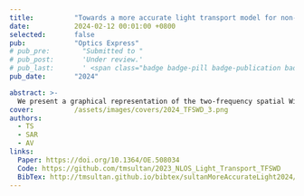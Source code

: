 ```yaml
---
title:          "Towards a more accurate light transport model for non-line-of-sight imaging"
date:           2024-02-12 00:01:00 +0800
selected:       false
pub:            "Optics Express"
# pub_pre:        "Submitted to "
# pub_post:       'Under review.'
# pub_last:       ' <span class="badge badge-pill badge-publication badge-success">Spotlight</span>'
pub_date:       "2024"

abstract: >-
  We present a graphical representation of the two-frequency spatial Wigner distribution (TFSWD) forward model, which integrates multiple NLOS imaging modalities. Through experimental validation, we demonstrate that the model more accurately captures light transport and wave propagation, paving the way for future improvements in reconstruction
cover:          /assets/images/covers/2024_TFSWD_3.png
authors:
  - TS
  - SAR
  - AV
links:
  Paper: https://doi.org/10.1364/OE.508034
  Code: https://github.com/tmsultan/2023_NLOS_Light_Transport_TFSWD
  BibTex: http://tmsultan.github.io/bibtex/sultanMoreAccurateLight2024/
---
```

